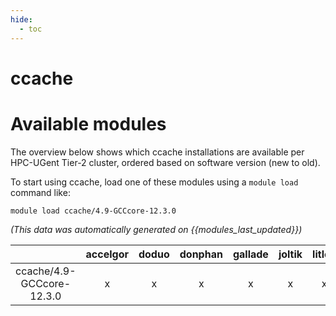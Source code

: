 ```yaml
---
hide:
  - toc
---
```


ccache
======

# Available modules


The overview below shows which ccache installations are available per HPC-UGent Tier-2 cluster, ordered based on software version (new to old).

To start using ccache, load one of these modules using a `module load` command like:

```shell
module load ccache/4.9-GCCcore-12.3.0
```

*(This data was automatically generated on {{modules_last_updated}})*

| |accelgor|doduo|donphan|gallade|joltik|litleo|shinx|
| :---: | :---: | :---: | :---: | :---: | :---: | :---: | :---: |
|ccache/4.9-GCCcore-12.3.0|x|x|x|x|x|x|x|
